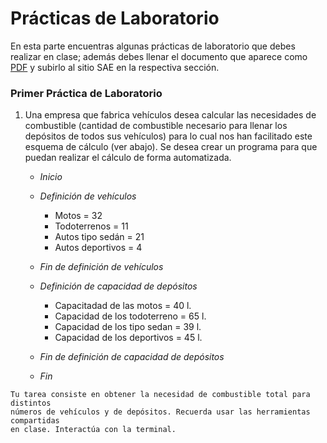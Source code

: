 # Prácticas de Laboratorio

En esta parte encuentras algunas prácticas de laboratorio que debes realizar 
en clase; además debes llenar el documento que aparece como 
[PDF](https://www.dropbox.com/s/lr2n0dip3psg3e3/bitacora_lab.pdf?dl=0) 
y subirlo al sitio SAE en la respectiva sección. 


### Primer Práctica de Laboratorio
1. Una empresa que fabrica vehículos desea calcular las necesidades de 
combustible (cantidad de combustible necesario para llenar los depósitos 
de todos sus vehículos) para lo cual nos han facilitado este esquema de 
cálculo (ver abajo). Se desea crear un programa para que puedan realizar 
el cálculo de forma automatizada.


 	- *Inicio*
	- _Definición de vehículos_
		- Motos = 32
		- Todoterrenos = 11
		- Autos tipo sedán = 21
		- Autos deportivos = 4
	- _Fin de definición de vehículos_

	- _Definición de capacidad de depósitos_
		- Capacitadad de las motos = 40 l.
		- Capacidad de los todoterreno = 65 l.
		- Capacidad de los tipo sedan = 39 l.
		- Capacidad de los deportivos = 45 l.
	- _Fin de definición de capacidad de depósitos_

	- *Fin*

~~~
Tu tarea consiste en obtener la necesidad de combustible total para distintos 
números de vehículos y de depósitos. Recuerda usar las herramientas compartidas 
en clase. Interactúa con la terminal.
~~~
